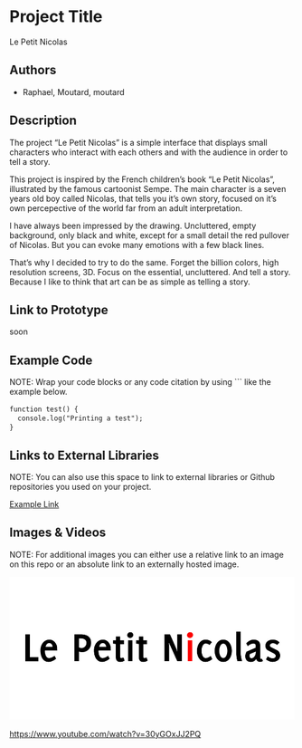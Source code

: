 # Project Title
Le Petit Nicolas

## Authors
- Raphael, Moutard, moutard

## Description
The project “Le Petit Nicolas” is a simple interface that displays small characters who interact with each others and with the audience in order to tell a story.

This project is inspired by the French children’s book “Le Petit Nicolas”, illustrated by the famous cartoonist Sempe. The main character is a seven years old boy called Nicolas, that tells you it’s own story, focused on it’s own percepective of the world far from an adult interpretation.

I have always been impressed by the drawing. Uncluttered, empty background, only black and white, except for a small detail the red pullover of Nicolas. But you can evoke many emotions with a few black lines.

That’s why I decided to try to do the same. Forget the billion colors, high resolution screens, 3D. Focus on the essential, uncluttered. And tell a story. Because I like to think that art can be as simple as telling a story.

## Link to Prototype
soon

## Example Code
NOTE: Wrap your code blocks or any code citation by using ``` like the example below.
```
function test() {
  console.log("Printing a test");
}
```
## Links to External Libraries
 NOTE: You can also use this space to link to external libraries or Github repositories you used on your project.

[Example Link](http://www.google.com "Example Link")

## Images & Videos
NOTE: For additional images you can either use a relative link to an image on this repo or an absolute link to an externally hosted image.

![Example Image](project_images/cover.jpg?raw=true "Example Image")

https://www.youtube.com/watch?v=30yGOxJJ2PQ
